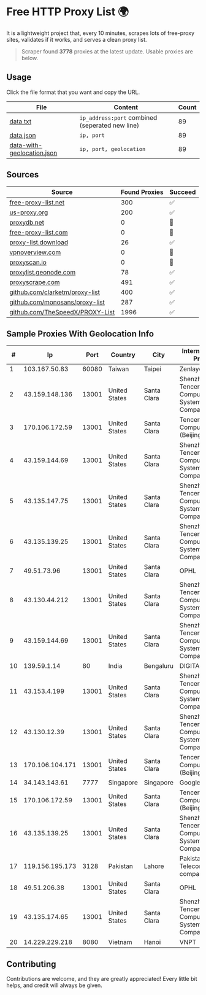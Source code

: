 
# Free HTTP Proxy List 🌍

It is a lightweight project that, every 10 minutes, scrapes lots of free-proxy sites, validates if it works, and serves a clean proxy list.


> Scraper found **3778** proxies at the latest update. Usable proxies are below.

## Usage

Click the file format that you want and copy the URL.


|File|Content|Count|
|----|-------|-----|
|[data.txt](https://raw.githubusercontent.com/themiralay/Proxy-List-World/master/data.txt)|`ip_address:port` combined (seperated new line)|89|
|[data.json](https://raw.githubusercontent.com/themiralay/Proxy-List-World/master/data.json)|`ip, port`|89|
|[data-with-geolocation.json](https://raw.githubusercontent.com/themiralay/Proxy-List-World/master/data-with-geolocation.json)|`ip, port, geolocation`|89|

## Sources

|Source|Found Proxies|Succeed|
|------|-------------|-------|
|[free-proxy-list.net](https://free-proxy-list.net)|300|✅|
|[us-proxy.org](https://www.us-proxy.org)|200|✅|
|[proxydb.net](http://proxydb.net)|0|🚫|
|[free-proxy-list.com](https://free-proxy-list.com/?page=&port=&type%5B%5D=http&type%5B%5D=https&up_time=0&search=Search)|0|🚫|
|[proxy-list.download](https://www.proxy-list.download/HTTP)|26|✅|
|[vpnoverview.com](https://vpnoverview.com/privacy/anonymous-browsing/free-proxy-servers)|0|🚫|
|[proxyscan.io](https://www.proxyscan.io)|0|🚫|
|[proxylist.geonode.com](https://proxylist.geonode.com/api/proxy-list?limit=300&page=1&sort_by=lastChecked&sort_type=desc&protocols=http,https)|78|✅|
|[proxyscrape.com](https://api.proxyscrape.com/v2/?request=displayproxies&protocol=http&timeout=10000&country=all&ssl=all&anonymity=all)|491|✅|
|[github.com/clarketm/proxy-list](https://raw.githubusercontent.com/clarketm/proxy-list/master/proxy-list-raw.txt)|400|✅|
|[github.com/monosans/proxy-list](https://raw.githubusercontent.com/monosans/proxy-list/main/proxies/http.txt)|287|✅|
|[github.com/TheSpeedX/PROXY-List](https://raw.githubusercontent.com/TheSpeedX/PROXY-List/master/http.txt)|1996|✅|


## Sample Proxies With Geolocation Info

|#|Ip|Port|Country|City|Internet Service Provider|
|-|--|----|-------|----|-------------------------|
|1|103.167.50.83|60080|Taiwan|Taipei|Zenlayer|
|2|43.159.148.136|13001|United States|Santa Clara|Shenzhen Tencent Computer Systems Company Limited|
|3|170.106.172.59|13001|United States|Santa Clara|Tencent Cloud Computing (Beijing) Co|
|4|43.159.144.69|13001|United States|Santa Clara|Shenzhen Tencent Computer Systems Company Limited|
|5|43.135.147.75|13001|United States|Santa Clara|Shenzhen Tencent Computer Systems Company Limited|
|6|43.135.139.25|13001|United States|Santa Clara|Shenzhen Tencent Computer Systems Company Limited|
|7|49.51.73.96|13001|United States|Santa Clara|OPHL|
|8|43.130.44.212|13001|United States|Santa Clara|Shenzhen Tencent Computer Systems Company Limited|
|9|43.159.144.69|13001|United States|Santa Clara|Shenzhen Tencent Computer Systems Company Limited|
|10|139.59.1.14|80|India|Bengaluru|DIGITALOCEAN|
|11|43.153.4.199|13001|United States|Santa Clara|Shenzhen Tencent Computer Systems Company Limited|
|12|43.130.12.39|13001|United States|Santa Clara|Shenzhen Tencent Computer Systems Company Limited|
|13|170.106.104.171|13001|United States|Santa Clara|Tencent Cloud Computing (Beijing) Co|
|14|34.143.143.61|7777|Singapore|Singapore|Google LLC|
|15|170.106.172.59|13001|United States|Santa Clara|Tencent Cloud Computing (Beijing) Co|
|16|43.135.139.25|13001|United States|Santa Clara|Shenzhen Tencent Computer Systems Company Limited|
|17|119.156.195.173|3128|Pakistan|Lahore|Pakistan Telecommuication company limited|
|18|49.51.206.38|13001|United States|Santa Clara|OPHL|
|19|43.135.174.65|13001|United States|Santa Clara|Shenzhen Tencent Computer Systems Company Limited|
|20|14.229.229.218|8080|Vietnam|Hanoi|VNPT|



## Contributing

Contributions are welcome, and they are greatly appreciated! Every
little bit helps, and credit will always be given.


